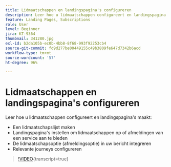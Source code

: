 ```yaml
---
title: Lidmaatschappen en landingspagina's configureren
description: Leer hoe u lidmaatschappen configureert en landingspagina's maakt.
feature: Landing Pages, Subscriptions
role: User
level: Beginner
jira: KT-9364
thumbnail: 341280.jpg
exl-id: b2da105b-ec0b-4bb8-8f68-993f92253cb4
source-git-commit: fd9d277be00449155c49b3809fe647d7342b6acd
workflow-type: tm+mt
source-wordcount: '57'
ht-degree: 96%

---
```


# Lidmaatschappen en landingspagina&#39;s configureren

Leer hoe u lidmaatschappen configureert en landingspagina&#39;s maakt:

* Een lidmaatschapslijst maken
* Landingspagina&#39;s instellen om lidmaatschappen op of afmeldingen van een service aan te bieden
* De lidmaatschapsoptie (afmeldingsoptie) in uw bericht integreren
* Relevante journeys configureren

>[!VIDEO](https://video.tv.adobe.com/v/341280?quality=12&learn=on){transcript=true}
